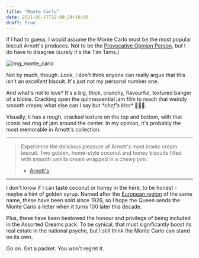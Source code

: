 ```yaml
---
title: "Monte Carlo"
date: 2021-06-17T22:08:24+10:00
draft: true
---
```


If I had to guess, I would assume the Monte Carlo must be the most popular biscuit Arnott's produces. Not to be the [Provocative Opinion Person][link-anthropocene], but I do have to disagree (surely it's the Tim Tams.)

<!--more-->

![img_monte_carlo](/arnotts/monte_carlo/monte_carlo.png)

Not by much, though. Look, I don't think anyone can really argue that this isn't an _excellent_ biscuit. It's just not my personal number one.

And what's not to love? It's a big, thick, crunchy, flavourful, textured banger of a bickie. Cracking open the quintessential jam film to reach that weirdly smooth cream; what else can I say but _\*chef's kiss\*_ 👨‍🍳😘.

Visually, it has a rough, cracked texture on the top and bottom, with that iconic red ring of jam around the center. In my opinion, it's probably the most memorable in Arnott's collection.

---

> Experience the delicious pleasure of Arnott's most iconic cream biscuit. Two golden, home-style coconut and honey biscuits filled with smooth vanilla cream wrapped in a chewy jam.
>
> - [Arnott's][link-monte-carlo]

---

I don't know if I can taste coconut or honey in the here, to be honest - maybe a hint of golden syrup. Named after the [European region][link-monaco-wiki] of the same name, these have been sold since 1926, so I hope the Queen sends the Monte Carlo a letter when it turns 100 later this decade.

Plus, these have been bestowed the honour and privilege of being included in the Assorted Creams pack. To be cynical, that must significantly boost its real estate in the national psyche, but I still think the Monte Carlo can stand on its own. 

Go on. Get a packet. You won't regret it.





[link-anthropocene]: https://www.johngreenbooks.com/the-anthropocene-reviewed-book
[link-monte-carlo]: https://www.arnotts.com/products/fancy-and-cream-biscuits/cream-biscuits/monte-carlo
[link-monaco-wiki]: https://en.wikipedia.org/wiki/Monte_Carlo
